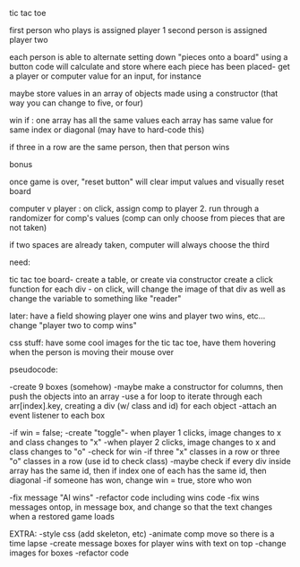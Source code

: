 tic tac toe

first person who plays is assigned player 1
second person is assigned player two

each person is able to alternate setting down "pieces onto a board" using a button
code will calculate and store where each piece has been placed- get a player or computer value for an input, for instance 

maybe store values in an array of objects made using a constructor (that way you can change to five, or four)

win if : 
one array has all the same values
each array has same value for same index
or diagonal (may have to hard-code this)

if three in a row are the same person, then that person wins 

bonus 

once game is over, "reset button" will clear imput values and visually reset board 

computer v player : on click, assign comp to player 2. run through a randomizer for comp's values (comp can only choose from pieces that are not taken)

if two spaces are already taken, computer will always choose the third 

need:

tic tac toe board- create a table, or create via constructor
create a click function for each div - on click, will change the image of that div as well as change the variable to something like "reader"

later: have a field showing player one wins and player two wins, etc... change "player two to comp wins"

css stuff: have some cool images for the tic tac toe, have them hovering when the person is moving their mouse over 

pseudocode:

-create 9 boxes (somehow)
	-maybe make a constructor for columns, then push the objects into an array
	-use a for loop to iterate through each arr[index].key, creating a div (w/ class and id) for each object 
-attach an event listener to each box

-if win = false; 
	-create "toggle"- when player 1 clicks, image changes to x and class changes to "x"
	-when player 2 clicks, image changes to x and class changes to "o"
	-check for win
		-if three "x" classes in a row or three "o" classes in a row (use id to check class)
		-maybe check if every div inside array has the same id, then if index one of each has the same id, then diagonal
		-if someone has won, change win = true, store who won 

-fix message "AI wins"
-refactor code including wins code
-fix wins messages ontop, in message box, and change so that the text changes when a restored game loads 

EXTRA:
-style css (add skeleton, etc)
-animate comp move so there is a time lapse 
-create message boxes for player wins with text on top
-change images for boxes
-refactor code

